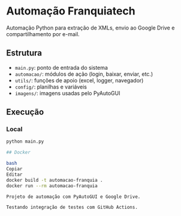 # Automação Franquiatech

Automação Python para extração de XMLs, envio ao Google Drive e compartilhamento por e-mail.

## Estrutura

- `main.py`: ponto de entrada do sistema
- `automacao/`: módulos de ação (login, baixar, enviar, etc.)
- `utils/`: funções de apoio (excel, logger, navegador)
- `config/`: planilhas e variáveis
- `imagens/`: imagens usadas pelo PyAutoGUI

## Execução

### Local

```bash
python main.py

## Docker

bash
Copiar
Editar
docker build -t automacao-franquia .
docker run --rm automacao-franquia

Projeto de automação com PyAutoGUI e Google Drive.

Testando integração de testes com GitHub Actions.